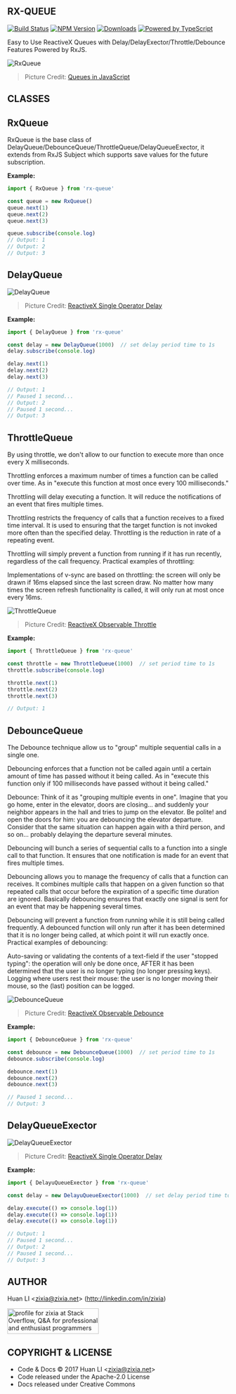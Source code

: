 RX-QUEUE
--------
[![Build Status](https://travis-ci.org/zixia/rx-queue.svg?branch=master)](https://travis-ci.org/zixia/rx-queue) [![NPM Version](https://badge.fury.io/js/rx-queue.svg)](https://badge.fury.io/js/rx-queue) [![Downloads](http://img.shields.io/npm/dm/rx-queue.svg?style=flat-square)](https://npmjs.org/package/rx-queue) [![Powered by TypeScript](https://img.shields.io/badge/Powered%20By-TypeScript-blue.svg)](https://www.typescriptlang.org/) 

Easy to Use ReactiveX Queues with Delay/DelayExector/Throttle/Debounce Features Powered by RxJS.

![RxQueue](https://zixia.github.io/rx-queue/images/queue.png)
> Picture Credit: [Queues in JavaScript](https://www.kirupa.com/html5/queues_in_javascript.htm)

CLASSES
-------

## RxQueue

RxQueue is the base class of DelayQueue/DebounceQueue/ThrottleQueue/DelayQueueExector, it extends from RxJS Subject which supports save values for the future subscription.

**Example:**
```ts
import { RxQueue } from 'rx-queue'

const queue = new RxQueue()
queue.next(1)
queue.next(2)
queue.next(3)

queue.subscribe(console.log)
// Output: 1
// Output: 2
// Output: 3
```

## DelayQueue

![DelayQueue](https://zixia.github.io/rx-queue/images/delay.png)
> Picture Credit: [ReactiveX Single Operator Delay](http://reactivex.io/documentation/single.html)

**Example:**
```ts
import { DelayQueue } from 'rx-queue'

const delay = new DelayQueue(1000)  // set delay period time to 1s
delay.subscribe(console.log)

delay.next(1)
delay.next(2)
delay.next(3)

// Output: 1
// Paused 1 second...
// Output: 2
// Paused 1 second...
// Output: 3
```

## ThrottleQueue

By using throttle, we don't allow to our function to execute more than once every X milliseconds.

Throttling enforces a maximum number of times a function can be called over time. As in "execute this function at most once every 100 milliseconds."

Throttling will delay executing a function. It will reduce the notifications of an event that fires multiple times.

Throttling restricts the frequency of calls that a function receives to a fixed time interval. It is used to ensuring that the target function is not invoked more often than the specified delay. Throttling is the reduction in rate of a repeating event.

Throttling will simply prevent a function from running if it has run recently, regardless of the call frequency. Practical examples of throttling:

Implementations of v-sync are based on throttling: the screen will only be drawn if 16ms elapsed since the last screen draw. No matter how many times the screen refresh functionality is called, it will only run at most once every 16ms.

![ThrottleQueue](https://zixia.github.io/rx-queue/images/throttle.png)
> Picture Credit: [ReactiveX Observable Throttle](http://reactivex.io/rxjs/class/es6/Observable.js~Observable.html#instance-method-throttle)

**Example:**
```ts
import { ThrottleQueue } from 'rx-queue'

const throttle = new ThrottleQueue(1000)  // set period time to 1s
throttle.subscribe(console.log)

throttle.next(1)
throttle.next(2)
throttle.next(3)

// Output: 1
```

## DebounceQueue

The Debounce technique allow us to "group" multiple sequential calls in a single one.

Debouncing enforces that a function not be called again until a certain amount of time has passed without it being called. As in "execute this function only if 100 milliseconds have passed without it being called."

Debounce: Think of it as "grouping multiple events in one". Imagine that you go home, enter in the elevator, doors are closing... and suddenly your neighbor appears in the hall and tries to jump on the elevator. Be polite! and open the doors for him: you are debouncing the elevator departure. Consider that the same situation can happen again with a third person, and so on... probably delaying the departure several minutes.

Debouncing will bunch a series of sequential calls to a function into a single call to that function. It ensures that one notification is made for an event that fires multiple times.

Debouncing allows you to manage the frequency of calls that a function can receives. It combines multiple calls that happen on a given function so that repeated calls that occur before the expiration of a specific time duration are ignored. Basically debouncing ensures that exactly one signal is sent for an event that may be happening several times.

Debouncing will prevent a function from running while it is still being called frequently. A debounced function will only run after it has been determined that it is no longer being called, at which point it will run exactly once. Practical examples of debouncing:

Auto-saving or validating the contents of a text-field if the user "stopped typing": the operation will only be done once, AFTER it has been determined that the user is no longer typing (no longer pressing keys).
Logging where users rest their mouse: the user is no longer moving their mouse, so the (last) position can be logged.

![DebounceQueue](https://zixia.github.io/rx-queue/images/debounce.png)
> Picture Credit: [ReactiveX Observable Debounce](http://reactivex.io/documentation/operators/debounce.html)


**Example:**
```ts
import { DebounceQueue } from 'rx-queue'

const debounce = new DebounceQueue(1000)  // set period time to 1s
debounce.subscribe(console.log)

debounce.next(1)
debounce.next(2)
debounce.next(3)

// Paused 1 second...
// Output: 3
```

## DelayQueueExector

![DelayQueueExector](https://zixia.github.io/rx-queue/images/delay.png)
> Picture Credit: [ReactiveX Single Operator Delay](http://reactivex.io/documentation/single.html)

**Example:**
```ts
import { DelayuQueueExector } from 'rx-queue'

const delay = new DelayuQueueExector(1000)  // set delay period time to 1s

delay.execute(() => console.log(1))
delay.execute(() => console.log(1))
delay.execute(() => console.log(1))

// Output: 1
// Paused 1 second...
// Output: 2
// Paused 1 second...
// Output: 3
```

AUTHOR
------

Huan LI \<zixia@zixia.net\> (http://linkedin.com/in/zixia)

<a href="http://stackoverflow.com/users/1123955/zixia">
  <img src="http://stackoverflow.com/users/flair/1123955.png" width="208" height="58" alt="profile for zixia at Stack Overflow, Q&amp;A for professional and enthusiast programmers" title="profile for zixia at Stack Overflow, Q&amp;A for professional and enthusiast programmers">
</a>

COPYRIGHT & LICENSE
-------------------

* Code & Docs © 2017 Huan LI \<zixia@zixia.net\>
* Code released under the Apache-2.0 License
* Docs released under Creative Commons



